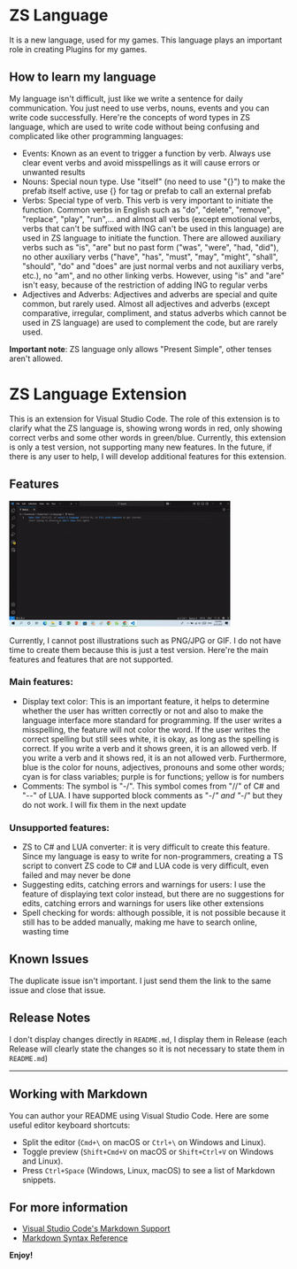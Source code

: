 # ZS Language

It is a new language, used for my games. This language plays an important role in creating Plugins for my games.

## How to learn my language

My language isn't difficult, just like we write a sentence for daily communication. You just need to use verbs, nouns, events and you can write code successfully. Here're the concepts of word types in ZS language, which are used to write code without being confusing and complicated like other programming languages:

- Events: Known as an event to trigger a function by verb. Always use clear event verbs and avoid misspellings as it will cause errors or unwanted results  
- Nouns: Special noun type. Use "itself" (no need to use "{}") to make the prefab itself active, use {} for tag or prefab to call an external prefab  
- Verbs: Special type of verb. This verb is very important to initiate the function. Common verbs in English such as "do", "delete", "remove", "replace", "play", "run",... and almost all verbs (except emotional verbs, verbs that can't be suffixed with ING can't be used in this language) are used in ZS language to initiate the function. There are allowed auxiliary verbs such as "is", "are" but no past form ("was", "were", "had, "did"), no other auxiliary verbs ("have", "has", "must", "may", "might", "shall", "should", "do" and "does" are just normal verbs and not auxiliary verbs, etc.), no "am", and no other linking verbs. However, using "is" and "are" isn't easy, because of the restriction of adding ING to regular verbs
- Adjectives and Adverbs: Adjectives and adverbs are special and quite common, but rarely used. Almost all adjectives and adverbs (except comparative, irregular, compliment, and status adverbs which cannot be used in ZS language) are used to complement the code, but are rarely used.  

**Important note**: ZS language only allows "Present Simple", other tenses aren't allowed.

# ZS Language Extension

This is an extension for Visual Studio Code. The role of this extension is to clarify what the ZS language is, showing wrong words in red, only showing correct verbs and some other words in green/blue. Currently, this extension is only a test version, not supporting many new features. In the future, if there is any user to help, I will develop additional features for this extension.

## Features

![Priview](https://raw.githubusercontent.com/SuperHero2010/Test/refs/heads/main/20250623_130911.gif)

Currently, I cannot post illustrations such as PNG/JPG or GIF. I do not have time to create them because this is just a test version. Here're the main features and features that are not supported.

### Main features:
- Display text color: This is an important feature, it helps to determine whether the user has written correctly or not and also to make the language interface more standard for programming. If the user writes a misspelling, the feature will not color the word. If the user writes the correct spelling but still sees white, it is okay, as long as the spelling is correct. If you write a verb and it shows green, it is an allowed verb. If you write a verb and it shows red, it is an not allowed verb. Furthermore, blue is the color for nouns, adjectives, pronouns and some other words; cyan is for class variables; purple is for functions; yellow is for numbers
- Comments: The symbol is "-/". This symbol comes from "//" of C# and "--" of LUA. I have supported block comments as "-/*" and "*-/" but they do not work. I will fix them in the next update
### Unsupported features:
- ZS to C# and LUA converter: it is very difficult to create this feature. Since my language is easy to write for non-programmers, creating a TS script to convert ZS code to C# and LUA code is very difficult, even failed and may never be done
- Suggesting edits, catching errors and warnings for users: I use the feature of displaying text color instead, but there are no suggestions for edits, catching errors and warnings for users like other extensions
- Spell checking for words: although possible, it is not possible because it still has to be added manually, making me have to search online, wasting time

## Known Issues

The duplicate issue isn't important. I just send them the link to the same issue and close that issue.

## Release Notes

I don't display changes directly in `README.md`, I display them in Release (each Release will clearly state the changes so it is not necessary to state them in `README.md`)

---

## Working with Markdown

You can author your README using Visual Studio Code. Here are some useful editor keyboard shortcuts:

* Split the editor (`Cmd+\` on macOS or `Ctrl+\` on Windows and Linux).
* Toggle preview (`Shift+Cmd+V` on macOS or `Shift+Ctrl+V` on Windows and Linux).
* Press `Ctrl+Space` (Windows, Linux, macOS) to see a list of Markdown snippets.

## For more information

* [Visual Studio Code's Markdown Support](http://code.visualstudio.com/docs/languages/markdown)
* [Markdown Syntax Reference](https://help.github.com/articles/markdown-basics/)

**Enjoy!**
